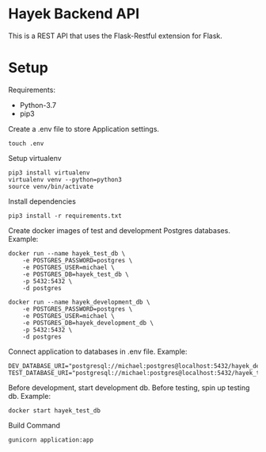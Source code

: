 # Hayek Backend API

This is a REST API that uses the Flask-Restful extension for Flask.

# Setup

Requirements:

- Python-3.7
- pip3

Create a .env file to store Application settings.

```
touch .env
```

Setup virtualenv

```
pip3 install virtualenv
virtualenv venv --python=python3
source venv/bin/activate
```

Install dependencies

```
pip3 install -r requirements.txt
```

Create docker images of test and development Postgres databases. Example:

```
docker run --name hayek_test_db \
    -e POSTGRES_PASSWORD=postgres \
    -e POSTGRES_USER=michael \
    -e POSTGRES_DB=hayek_test_db \
    -p 5432:5432 \
    -d postgres

docker run --name hayek_development_db \
    -e POSTGRES_PASSWORD=postgres \
    -e POSTGRES_USER=michael \
    -e POSTGRES_DB=hayek_development_db \
    -p 5432:5432 \
    -d postgres
```

Connect application to databases in .env file.  Example:

```
DEV_DATABASE_URI="postgresql://michael:postgres@localhost:5432/hayek_development_db"
TEST_DATABASE_URI="postgresql://michael:postgres@localhost:5432/hayek_test_db"
```

Before development, start development db.  Before testing, spin up testing db. Example:

```
docker start hayek_test_db
```

Build Command

```
gunicorn application:app
```
